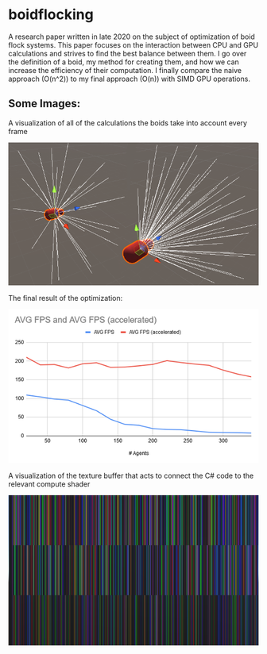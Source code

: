 # boidflocking
A research paper written in late 2020 on the subject of optimization of boid flock systems. This paper focuses on the interaction between CPU and GPU calculations and strives to find the best balance between them. I go over the definition of a boid, my method for creating them, and how we can increase the efficiency of their computation. I finally compare the naive approach (O(n^2)) to my final approach (O(n)) with SIMD GPU operations.

## Some Images:

A visualization of all of the calculations the boids take into account every frame

<img src="/IMAGES/Boid_rays.png" width="600">

The final result of the optimization:

<img src="/IMAGES/Captureeee.png" width="600">

A visualization of the texture buffer that acts to connect the C# code to the relevant compute shader

<img src="/IMAGES/Final_TextureBuffer.png" width="600">


